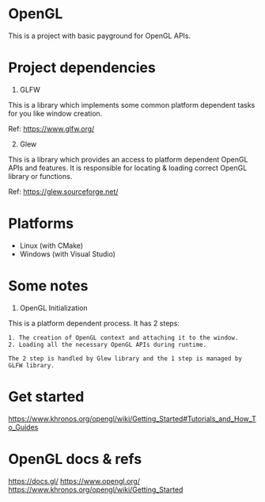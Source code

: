 # OpenGL

This is a project with basic payground for OpenGL APIs.

# Project dependencies

1) GLFW

This is a library which implements some common platform dependent tasks for you like window creation.

Ref: https://www.glfw.org/

2) Glew

This is a library which provides an access to platform dependent OpenGL APIs and features.
It is responsible for locating & loading correct OpenGL library or functions.

Ref: https://glew.sourceforge.net/

# Platforms

- Linux (with CMake)
- Windows (with Visual Studio)

# Some notes

1) OpenGL Initialization

This is a platform dependent process. It has 2 steps:

	1. The creation of OpenGL context and attaching it to the window.
	2. Loading all the necessary OpenGL APIs during runtime.

	The 2 step is handled by Glew library and the 1 step is managed by GLFW library.

# Get started

https://www.khronos.org/opengl/wiki/Getting_Started#Tutorials_and_How_To_Guides

# OpenGL docs & refs

https://docs.gl/
https://www.opengl.org/
https://www.khronos.org/opengl/wiki/Getting_Started